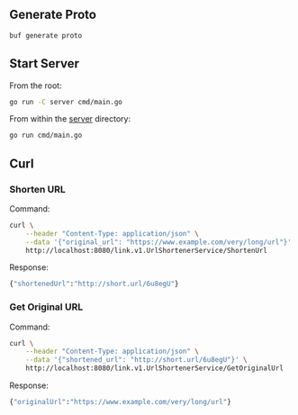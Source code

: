 ## Generate Proto

```bash
buf generate proto
```

## Start Server

From the root:

```bash
go run -C server cmd/main.go
```

From within the [server](server) directory:

```bash
go run cmd/main.go
```

## Curl

### Shorten URL

Command:

```bash
curl \
    --header "Content-Type: application/json" \
    --data '{"original_url": "https://www.example.com/very/long/url"}' \
    http://localhost:8080/link.v1.UrlShortenerService/ShortenUrl
```

Response:

```bash
{"shortenedUrl":"http://short.url/6u8egU"}
```

### Get Original URL

Command:

```bash
curl \
    --header "Content-Type: application/json" \
    --data '{"shortened_url": "http://short.url/6u8egU"}' \
    http://localhost:8080/link.v1.UrlShortenerService/GetOriginalUrl
```

Response:

```bash
{"originalUrl":"https://www.example.com/very/long/url"}
```